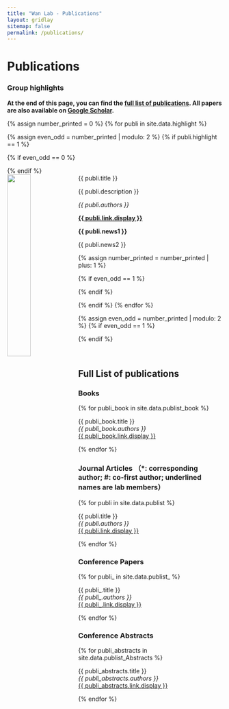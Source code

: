 ```yaml
---
title: "Wan Lab - Publications"
layout: gridlay
sitemap: false
permalink: /publications/
---
```



# Publications

### Group highlights

**At the end of this page, you can find the [full list of publications](#full-list-of-publications). All papers are also available on [Google Scholar](https://scholar.google.com.hk/citations?user=xvnWY9wAAAAJ&hl=en).**


{% assign number_printed = 0 %}
{% for publi in site.data.highlight %}

{% assign even_odd = number_printed | modulo: 2 %}
{% if publi.highlight == 1 %}

{% if even_odd == 0 %}
<div class="row">
{% endif %}

<div class="col-sm-6 clearfix">
 <div class="well">
  <pubtit>{{ publi.title }}</pubtit>
  <img src="{{ site.url }}{{ site.baseurl }}/images/pubpic/{{ publi.image }}" class="img-responsive" width="33%" style="float: left" />
  <p>{{ publi.description }}</p>
  <p><em>{{ publi.authors }}</em></p>
  <p><strong><a href="{{ publi.link.url }}">{{ publi.link.display }}</a></strong></p>
  <p class="text-danger"><strong> {{ publi.news1 }}</strong></p>
  <p> {{ publi.news2 }}</p>
 </div>
</div>

{% assign number_printed = number_printed | plus: 1 %}

{% if even_odd == 1 %}
</div>
{% endif %}

{% endif %}
{% endfor %}

{% assign even_odd = number_printed | modulo: 2 %}
{% if even_odd == 1 %}
</div>
{% endif %}

<p> &nbsp; </p>




## Full List of publications
### Books
{% for publi_book in site.data.publist_book %}

  {{ publi_book.title }} <br />
  <em>{{ publi_book.authors }} </em><br /><a href="{{ publi_book.link.url }}">{{ publi_book.link.display }}</a>

{% endfor %}

### Journal Articles <font size=3>（*: corresponding author; #: co-first author; underlined names are lab members）</font>

{% for publi in site.data.publist %}

  {{ publi.title }} <br />
  <em>{{ publi.authors }} </em><br /><a href="{{ publi.link.url }}">{{ publi.link.display }}</a>

{% endfor %} 
### Conference Papers
{% for publi_ in site.data.publist_ %}

  {{ publi_.title }} <br />
  <em>{{ publi_.authors }} </em><br /><a href="{{ publi_.link.url }}">{{ publi_.link.display }}</a>

{% endfor %}

### Conference Abstracts
{% for publi_abstracts in site.data.publist_Abstracts %}

  {{ publi_abstracts.title }} <br />
  <em>{{ publi_abstracts.authors }} </em><br /><a href="{{ publi_abstracts.link.url }}">{{ publi_abstracts.link.display }}</a>

{% endfor %}
